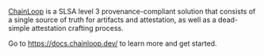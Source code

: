 
[ChainLoop](https://chainloop.dev) is a SLSA level 3 provenance-compliant solution that consists of a single source of truth for artifacts and attestation, as well as a dead-simple attestation crafting process.

Go to https://docs.chainloop.dev/ to learn more and get started.
